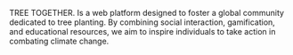 TREE TOGETHER.
Is a web platform designed to foster a global community dedicated to tree planting. By combining social interaction, gamification, and educational resources, we aim to inspire individuals to take action in combating climate change.
